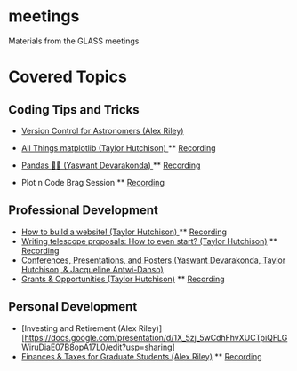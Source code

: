 # meetings
Materials from the GLASS meetings

# Covered Topics 

## Coding Tips and Tricks 
* [Version Control for Astronomers (Alex Riley) ](https://docs.google.com/presentation/d/1iqvaK9kI23hHYTq0bxfW-QCH5kSfdnsONh-ajzXpVxY/edit#slide=id.p)

* [All Things matplotlib (Taylor Hutchison) ](https://docs.google.com/presentation/d/1YI7kF-2vuh09HagZa8rA1W0697u7nu-AVU_eLAc65Ho/edit?usp=sharing)
** [Recording](https://drive.google.com/file/d/1_ojjgXrLktGs3LwCuobRmTETmKVQ81Wr/view?usp=sharing)

* [Pandas 🐼🐼 (Yaswant Devarakonda) ](https://github.com/BrianaLane/Pandas_tutorial)
** [Recording](https://drive.google.com/file/d/1wKl-HUv7pdqu19UAslh7TMBTE1TEP4Xm/view?usp=sharing)

* Plot n Code Brag Session
** [Recording](https://drive.google.com/file/d/12kWe_0omhCEOKWFGtage622ucMgZSA4v/view?usp=sharing)

## Professional Development 
* [How to build a website! (Taylor Hutchison) ](https://docs.google.com/presentation/d/1oW5pfHuXoorJ-mtt05oOtVJSIgtbetPp3cXMvJMfgOw/edit#slide=id.g626ad5c045_1_6) ** [Recording](https://drive.google.com/file/d/1pYEujK0JY1vPTTySlzeywkjjkzv8Ed9f/view?usp=sharing)
* [Writing telescope proposals: How to even start? (Taylor Hutchison)](https://docs.google.com/presentation/d/1HeC2tvhsVUvDIBwhNeGdEEkL0eIr_w5R3WLGm1Uh3C4/edit?usp=sharing) ** [Recording](https://drive.google.com/file/d/1ib-xsyPeOFJB36lSe4r0plVP7DcdsVZ-/view?usp=drivesdk)
* [Conferences, Presentations, and Posters (Yaswant Devarakonda, Taylor Hutchison, & Jacqueline Antwi-Danso) ](https://docs.google.com/presentation/d/1RF7jCzn4UuWsIHCONegSV5LibrfA8tNTiQ1soIArgDU/edit?usp=sharing)
* [Grants & Opportunities (Taylor Hutchison)](https://docs.google.com/presentation/d/1MdgYDb7S4N1eyWXdcfiDYdv4K9pCiC8vE2o6-1jUqes/edit?usp=sharing) ** [Recording](https://drive.google.com/file/d/1ZxcUjxbygmkMkcuOLWBLKTJymLWYZW8R/view?usp=sharing)

## Personal Development
* [Investing and Retirement (Alex Riley)][https://docs.google.com/presentation/d/1X_5zj_5wCdhFhvXUCTpiQFLGWiruDiaE07B8opA17L0/edit?usp=sharing]
* [Finances & Taxes for Graduate Students (Alex Riley)](https://docs.google.com/presentation/d/1R_TnKsbdiROC4Hi6XIZ2pKh-jMBZeE3QiZpgeTA5ZSg/edit#slide=id.g626ad5c045_1_6)
** [Recording](https://drive.google.com/file/d/1LIEXr27QS0Kx1h5sf0CBu9oAntZK-PGq/view?usp=sharing)




